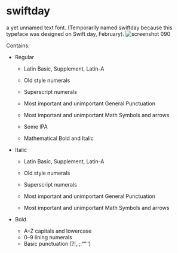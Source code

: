 # swiftday
a yet unnamed text font. (Temporarily named swiftday because this typeface was designed on Swift day, February).
![screenshot 090](https://cloud.githubusercontent.com/assets/2556986/6320363/01ab1b48-baa9-11e4-8987-f62b9dae81a4.png)

Contains:

* Regular
  * Latin Basic, Supplement, Latin-A
  * Old style numerals
  * Superscript numerals
  
  * Most important and unimportant General Punctuation
  * Most important and unimportant Math Symbols and arrows
  
  * Some IPA
  
  * Mathematical Bold and Italic
  
* Italic
  * Latin Basic, Supplement, Latin-A
  * Old style numerals
  * Superscript numerals
  
  * Most important and unimportant General Punctuation
  * Most important and unimportant Math Symbols and arrows

* Bold
  * A–Z capitals and lowercase
  * 0–9 lining numerals
  * Basic punctuation (?!,.;:“”‘’)
